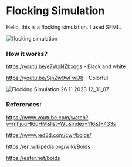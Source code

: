 # Flocking Simulation

Hello, this is a flocking simulation. I used SFML. 

![flocking simulation](https://github.com/tuananohut/Flocking-Simulation/assets/57767763/5dc631ec-16f6-42bb-aa9a-583ebefeca81)

### How it works? 
https://youtu.be/e7WxNZbxggs - Black and white

https://youtu.be/SjnZw9wFwO8 - Colorful

![Flocking Simulation 26 11 2023 12_31_07](https://github.com/tuananohut/Flocking-Simulation/assets/57767763/e2b6d574-0a63-4572-970e-a2be73813800)


### References:
https://www.youtube.com/watch?v=mhjuuHl6qHM&list=WL&index=116&t=433s

https://www.red3d.com/cwr/boids/

https://en.wikipedia.org/wiki/Boids

https://eater.net/boids
